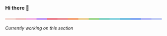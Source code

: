 ### Hi there 👋
<img src="https://raw.githubusercontent.com/D3Ext/aesthetic-wallpapers/main/assets/bar.png">
 
*Currently working on this section*

<!--
**zaphkieled/zaphkieled** is a ✨ _special_ ✨ repository because its `README.md` (this file) appears on your GitHub profile.

Here are some ideas to get you started:

- 🔭 I’m currently working on ...
- 🌱 I’m currently learning ...
- 👯 I’m looking to collaborate on ...
- 🤔 I’m looking for help with ...
- 💬 Ask me about ...
- 📫 How to reach me: ...
- 😄 Pronouns: ...
- ⚡ Fun fact: ...
-->
